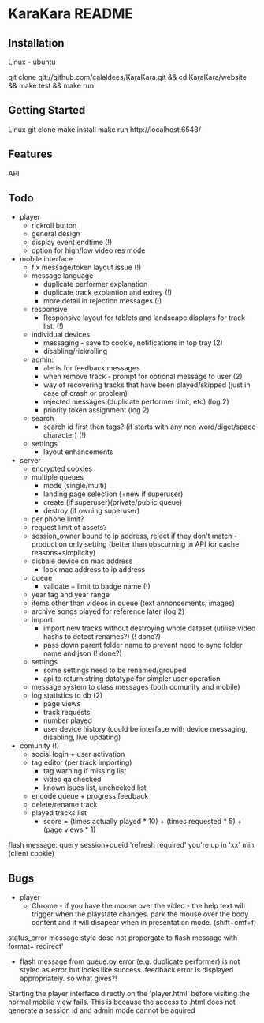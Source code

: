 KaraKara README
===============

Installation
------------

Linux - ubuntu

git clone git://github.com/calaldees/KaraKara.git && cd KaraKara/website && make test && make run


Getting Started
---------------

Linux
git clone <git repo>
make install
make run
http://localhost:6543/


Features
--------

API


Todo
----

* player
  * rickroll button
  * general design
  * display event endtime (!)
  * option for high/low video res mode
* mobile interface
  * fix message/token layout issue (!)
  * message language
    * duplicate performer explanation
    * duplicate track explantion and exirey (!)
    * more detail in rejection messages (!)
  * responsive
    * Responsive layout for tablets and landscape displays for track list. (!)
  * individual devices
    * messaging - save to cookie, notifications in top tray (2)
    * disabling/rickrolling
  * admin:
    * alerts for feedback messages
    * when remove track - prompt for optional message to user (2)
    * way of recovering tracks that have been played/skipped (just in case of crash or problem)
    * rejected messages (duplicate performer limit, etc) (log 2)
    * priority token assignment (log 2)
  * search
    * search id first then tags? (if starts with any non word/diget/space character) (!)
  * settings
    * layout enhancements
* server
  * encrypted cookies
  * multiple queues
    * mode (single/multi)
    * landing page selection (+new if superuser)
    * create (if superuser)(private/public queue)
    * destroy (if owning superuser)
  * per phone limit?
  * request limit of assets?
  * session_owner bound to ip address, reject if they don't match - production only setting (better than obscurning in API for cache reasons+simplicity)
  * disbale device on mac address
    * lock mac address to ip address
  * queue
    * validate + limit to badge name (!)
  * year tag and year range
  * items other than videos in queue (text annoncements, images)
  * archive songs played for reference later (log 2)
  * import
    * import new tracks without destroying whole dataset (utilise video hashs to detect renames?) (! done?)
    * pass down parent folder name to prevent need to sync folder name and json (! done?)
  * settings
    * some settings need to be renamed/grouped
    * api to return string datatype for simpler user operation
  * message system to class messages (both comunity and mobile)
  * log statistics to db (2)
    * page views
    * track requests
    * number played
    * user device history (could be interface with device messaging, disabling, live updating)
* comunity (!)
  * social login + user activation
  * tag editor (per track importing)
    * tag warning if missing list
    * video qa checked
    * known isues list, unchecked list
  * encode queue + progress feedback
  * delete/rename track
  * played tracks list
    * score = (times actually played * 10) + (times requested * 5) + (page views * 1)


flash message:
  query session+queid 'refresh required'
  you're up in 'xx' min (client cookie)


Bugs
----

* player
  * Chrome - if you have the mouse over the video - the help text will trigger when the playstate changes. park the mouse over the body content and  it will disapear when in presentation mode. (shift+cmf+f)

status_error message style dose not propergate to flash message with format='redirect'
 - flash message from queue.py error (e.g. duplicate performer) is not styled as error but looks like success. feedback error is displayed appropriately. so what gives?!
 
Starting the player interface directly on the 'player.html' before visiting the normal mobile view fails. This is because the access to .html does not generate a session id and admin mode cannot be aquired
